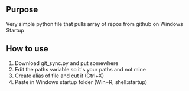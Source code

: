 ## Purpose
Very simple python file that pulls array of repos from github on Windows Startup

## How to use
1. Download git_sync.py and put somewhere
2. Edit the paths variable so it's your paths and not mine
3. Create alias of file and cut it (Ctrl+X)
4. Paste in Windows startup folder (Win+R, shell:startup)
